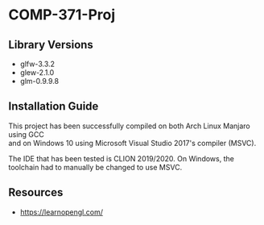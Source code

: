 # COMP-371-Proj

## Library Versions
 - glfw-3.3.2
 - glew-2.1.0
 - glm-0.9.9.8
 
## Installation Guide
This project has been successfully compiled on both Arch Linux Manjaro using GCC  
and on Windows 10 using Microsoft Visual Studio 2017's compiler (MSVC).  
  
The IDE that has been tested is CLION 2019/2020. On Windows, the toolchain had to manually be changed to use MSVC.

## Resources
 - https://learnopengl.com/